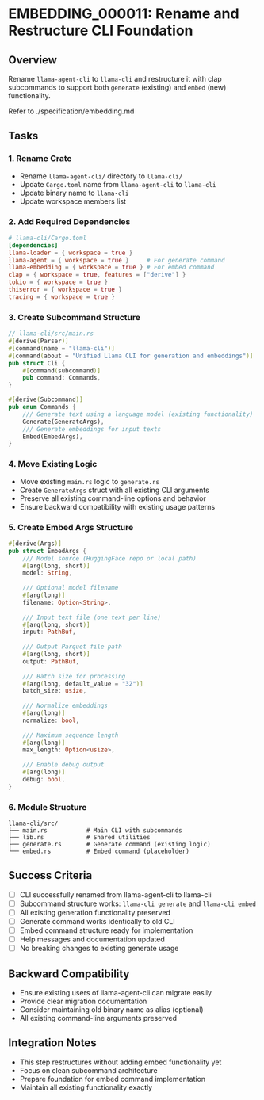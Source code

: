 # EMBEDDING_000011: Rename and Restructure CLI Foundation

## Overview
Rename `llama-agent-cli` to `llama-cli` and restructure it with clap subcommands to support both `generate` (existing) and `embed` (new) functionality.

Refer to ./specification/embedding.md

## Tasks

### 1. Rename Crate
- Rename `llama-agent-cli/` directory to `llama-cli/`
- Update `Cargo.toml` name from `llama-agent-cli` to `llama-cli`
- Update binary name to `llama-cli`
- Update workspace members list

### 2. Add Required Dependencies
```toml
# llama-cli/Cargo.toml
[dependencies]
llama-loader = { workspace = true }
llama-agent = { workspace = true }     # For generate command
llama-embedding = { workspace = true } # For embed command
clap = { workspace = true, features = ["derive"] }
tokio = { workspace = true }
thiserror = { workspace = true }
tracing = { workspace = true }
```

### 3. Create Subcommand Structure
```rust
// llama-cli/src/main.rs
#[derive(Parser)]
#[command(name = "llama-cli")]
#[command(about = "Unified Llama CLI for generation and embeddings")]
pub struct Cli {
    #[command(subcommand)]
    pub command: Commands,
}

#[derive(Subcommand)]
pub enum Commands {
    /// Generate text using a language model (existing functionality)
    Generate(GenerateArgs),
    /// Generate embeddings for input texts
    Embed(EmbedArgs),
}
```

### 4. Move Existing Logic
- Move existing `main.rs` logic to `generate.rs`
- Create `GenerateArgs` struct with all existing CLI arguments
- Preserve all existing command-line options and behavior
- Ensure backward compatibility with existing usage patterns

### 5. Create Embed Args Structure
```rust
#[derive(Args)]
pub struct EmbedArgs {
    /// Model source (HuggingFace repo or local path)
    #[arg(long, short)]
    model: String,
    
    /// Optional model filename
    #[arg(long)]
    filename: Option<String>,
    
    /// Input text file (one text per line)
    #[arg(long, short)]
    input: PathBuf,
    
    /// Output Parquet file path
    #[arg(long, short)]
    output: PathBuf,
    
    /// Batch size for processing
    #[arg(long, default_value = "32")]
    batch_size: usize,
    
    /// Normalize embeddings
    #[arg(long)]
    normalize: bool,
    
    /// Maximum sequence length
    #[arg(long)]
    max_length: Option<usize>,
    
    /// Enable debug output
    #[arg(long)]
    debug: bool,
}
```

### 6. Module Structure
```
llama-cli/src/
├── main.rs           # Main CLI with subcommands
├── lib.rs            # Shared utilities
├── generate.rs       # Generate command (existing logic)
└── embed.rs          # Embed command (placeholder)
```

## Success Criteria
- [ ] CLI successfully renamed from llama-agent-cli to llama-cli
- [ ] Subcommand structure works: `llama-cli generate` and `llama-cli embed`
- [ ] All existing generation functionality preserved
- [ ] Generate command works identically to old CLI
- [ ] Embed command structure ready for implementation
- [ ] Help messages and documentation updated
- [ ] No breaking changes to existing generate usage

## Backward Compatibility
- Ensure existing users of llama-agent-cli can migrate easily
- Provide clear migration documentation
- Consider maintaining old binary name as alias (optional)
- All existing command-line arguments preserved

## Integration Notes
- This step restructures without adding embed functionality yet
- Focus on clean subcommand architecture
- Prepare foundation for embed command implementation
- Maintain all existing functionality exactly